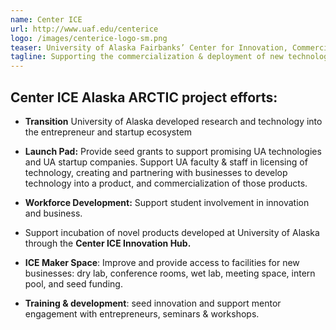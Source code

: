 ```yaml
---
name: Center ICE
url: http://www.uaf.edu/centerice
logo: /images/centerice-logo-sm.png
teaser: University of Alaska Fairbanks’ Center for Innovation, Commercialization, and
tagline: Supporting the commercialization & deployment of new technology.
---
```


## Center ICE Alaska ARCTIC project efforts:


* **Transition** University of Alaska developed research and technology into the entrepreneur and startup ecosystem

* **Launch Pad:** Provide seed grants to support promising UA technologies and UA startup companies. Support UA faculty & staff in licensing of  technology, creating and partnering with  businesses to develop technology into a product, and commercialization of those products.

* **Workforce Development:** Support student involvement in innovation and business.

* Support incubation of novel products developed at University of Alaska through the **Center ICE Innovation Hub.**

* **ICE Maker Space**: Improve and provide access to facilities for new businesses: dry lab, conference rooms, wet lab, meeting space, intern pool, and seed funding.

* **Training & development**: seed innovation and support mentor engagement with entrepreneurs, seminars & workshops.
